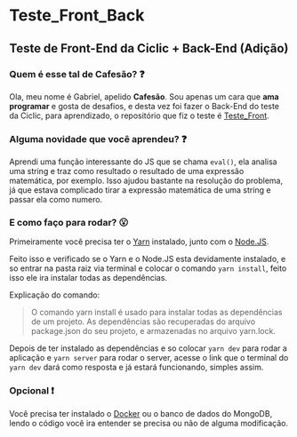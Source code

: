 # Teste_Front_Back
## Teste de Front-End da Ciclic + Back-End (Adição)

### Quem é esse tal de Cafesão? :question:

Ola, meu nome é Gabriel, apelido **Cafesão**.
Sou apenas um cara que **ama programar** e gosta de desafios, e desta vez foi fazer o Back-End do teste da Ciclic, para aprendizado, o repositório que fiz o teste é [Teste_Front](https://github.com/cafesao/Teste_Front).

### Alguma novidade que você aprendeu? :question:

Aprendi uma função interessante do JS que se chama `eval()`, ela analisa uma string e traz como resultado o resultado de uma expressão matemática, por exemplo.
Isso ajudou bastante na resolução do problema, já que estava complicado tirar a expressão matemática de uma string e passar ela como numero.

### E como faço para rodar? :open_mouth:

Primeiramente você precisa ter o [Yarn](https://yarnpkg.com/pt-BR/) instalado, junto com o [Node.JS](https://nodejs.org/pt-br/).

Feito isso e verificado se o Yarn e o Node.JS esta devidamente instalado, e so entrar na pasta raiz via terminal e colocar o comando `yarn install`, feito isso ele ira instalar todas as dependências.

Explicação do comando:

>O comando yarn install é usado para instalar todas as dependências de um projeto. As dependências são recuperadas do arquivo package.json do seu projeto, e armazenadas no arquivo yarn.lock.

Depois de ter instalado as dependências e so colocar `yarn dev` para rodar a aplicação e `yarn server` para rodar o server, acesse o link que o terminal do `yarn dev` dará como resposta e já estará funcionando, simples assim.

### Opcional :exclamation:

Você precisa ter instalado o [Docker](https://www.docker.com) ou o banco de dados do MongoDB, lendo o código você ira entender se precisa ou não de alguma modificação.



